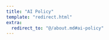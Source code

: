 ```yaml
---
title: "AI Policy"
template: "redirect.html"
extra:
  redirect_to: "@/about.md#ai-policy"
---
```


&nbsp;
